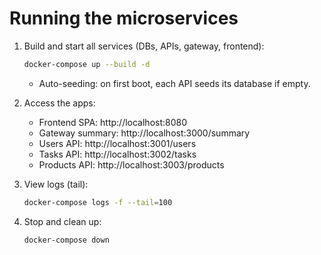 # Running the microservices

1. Build and start all services (DBs, APIs, gateway, frontend):
   ```bash
   docker-compose up --build -d
   ```
   - Auto-seeding: on first boot, each API seeds its database if empty.

2. Access the apps:
   - Frontend SPA: http://localhost:8080
   - Gateway summary: http://localhost:3000/summary
   - Users API: http://localhost:3001/users
   - Tasks API: http://localhost:3002/tasks
   - Products API: http://localhost:3003/products

3. View logs (tail):
   ```bash
   docker-compose logs -f --tail=100
   ```

4. Stop and clean up:
   ```bash
   docker-compose down
   ```
